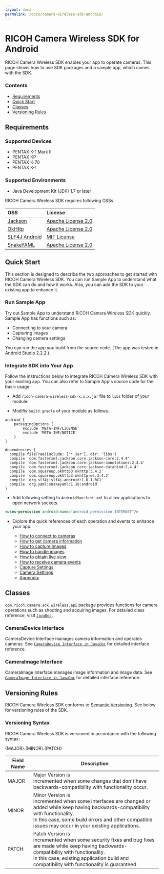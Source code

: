 ```yaml
---
layout: docs
permalink: /docs/camera-wireless-sdk-android/
---
```


# RICOH Camera Wireless SDK for Android

RICOH Camera Wireless SDK enables your app to operate cameras. This page shows how to use SDK packages and a sample app, which comes with the SDK.

### Contents

* [Requirements](#requirements)
* [Quick Start](#quick-start)
* [Classes](#classes)
* [Versioning Rules](#versioning-rules)

<a name="requirements"></a>
## Requirements

### Supported Devices

* PENTAX K-1 Mark II
* PENTAX KP
* PENTAX K-70
* PENTAX K-1

### Supported Environments

* Java Development Kit (JDK) 1.7 or later

RICOH Camera Wireless SDK requires following OSSs.

| OSS | License |
|:------------|:-------------|
| [Jackson](https://github.com/FasterXML/jackson) | [Apache License 2.0](https://github.com/FasterXML/jackson/wiki/FAQ) |
| [OkHttp](http://square.github.io/okhttp/) | [Apache License 2.0](http://square.github.io/okhttp/#license) |
| [SLF4J Android](https://www.slf4j.org/android/) | [MIT License](https://www.slf4j.org/license.html) |
| [SnakeYAML](https://bitbucket.org/asomov/snakeyaml) | [Apache License 2.0](https://github.com/asomov/snakeyaml/blob/master/LICENSE.txt) |

<a name="quick-start"></a>
## Quick Start

This section is designed to describe the two approaches to get started with RICOH Camera Wireless SDK.
You can run Sample App to understand what the SDK can do and how it works.
Also, you can add the SDK to your existing app to enhance it.

### Run Sample App

Try out Sample App to understand RICOH Camera Wireless SDK quickly. Sample App has functions such as:

* Connecting to your camera
* Capturing images
* Changing camera settings

You can run the app you build from the source code.
(The app was tested in Android Studio 2.2.2.)

### Integrate SDK into Your App

Follow the instructions below to integrate RICOH Camera Wireless SDK with your existing app.
You can also refer to Sample App's source code for the basic usage.

* Add `ricoh-camera-wireless-sdk-x.x.x.jar` file to `libs` folder of your module.  

* Modifiy `build.gradle` of your module as follows.

```
android {
    packagingOptions {
        exclude 'META-INF/LICENSE'
        exclude 'META-INF/NOTICE'
    }
}

dependencies {
  compile fileTree(include: ['*.jar'], dir: 'libs')
  compile 'com.fasterxml.jackson.core:jackson-core:2.4.4'
  compile 'com.fasterxml.jackson.core:jackson-annotations:2.4.4'
  compile 'com.fasterxml.jackson.core:jackson-databind:2.4.4'
  compile 'com.squareup.okhttp3:okhttp:3.4.2'
  compile 'com.squareup.okhttp3:okhttp-ws:3.4.2'
  compile 'org.slf4j:slf4j-android:1.6.1-RC1'
  compile 'org.yaml:snakeyaml:1.18:android'
}
```
* Add following setting to `AndroidManifest.xml` to allow applications to open network sockets.

```xml
<uses-permission android:name="android.permission.INTERNET"/>
```

* Explore the quick references of each operation and events to enhance your app.

    * [How to connect to cameras](./connection.md)
    * [How to get camera information](./camera-information.md)
    * [How to capture images](./capture.md)
    * [How to handle images](./image-handling.md)
    * [How to obtain live view](./live-view.md)
    * [How to receive camera events](./events.md)
    * [Capture Settings](./capture-settings.md)
    * [Camera Settings](./camera-settings.md)
    * [Appendix](./appendix.md)

<a name="classes"></a>
## Classes

`com.ricoh.camera.sdk.wireless.api` package provides functions for camera operations such as shooting and acquiring images. For detailed class reference, visit [`JavaDoc`](../../api_reference/index.html).

### CameraDevice Interface

CameraDevice Interface manages camera information and operates cameras.
See [`CameraDevice Interface in JavaDoc`](../../api_reference/com/ricoh/camera/sdk/wireless/api/CameraDevice.html) for detailed interface reference.

### CameraImage Interface

CameraImage Interface manages image information and image data.
See [`CameraImage Interface in JavaDoc`](../../api_reference/com/ricoh/camera/sdk/wireless/api/CameraImage.html) for detailed interface reference.

<a name="versioning-rules"></a>
## Versioning Rules

RICOH Camera Wireless SDK conforms to [Semantic Versioning](http://semver.org/spec/v2.0.0.html).
See below for versioning rules of the SDK.

### Versioning Syntax

RICOH Camera Wireless SDK is versioned in accordance with the following syntax:

{MAJOR}.{MINOR}.{PATCH}

Field Name  |Description
------------|---
MAJOR       |Major Version is<br>incremented when some changes that don't have backwards-compatibility with functionality occur.
MINOR       |Minor Version is<br>incremented when some interfaces are changed or added while keep having backwards-compatibility with functionality.<br>In this case, some build errors and other compatible issues may occur in your existing applications.
PATCH       |Patch Version is<br>incremented when some security fixes and bug fixes are made while keep having backwards-compatibility with functionality.<br>In this case, existing application build and compatibility with functionality is guaranteed.
